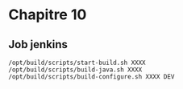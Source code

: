 # Chapitre 10

## Job jenkins

```
/opt/build/scripts/start-build.sh XXXX
/opt/build/scripts/build-java.sh XXXX
/opt/build/scripts/build-configure.sh XXXX DEV
```
